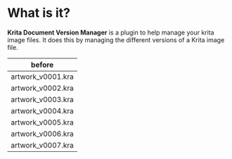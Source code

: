 # What is it?
**Krita Document Version Manager** is a plugin to help manage your krita image files. It does this by managing the different versions of a Krita image file.

| before |
| -------|
| artwork_v0001.kra |
| artwork_v0002.kra |
| artwork_v0003.kra |
| artwork_v0004.kra |
| artwork_v0005.kra |
| artwork_v0006.kra |
| artwork_v0007.kra |

